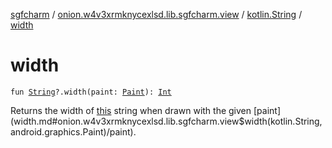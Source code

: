 [sgfcharm](../../index.md) / [onion.w4v3xrmknycexlsd.lib.sgfcharm.view](../index.md) / [kotlin.String](index.md) / [width](./width.md)

# width

`fun `[`String`](https://kotlinlang.org/api/latest/jvm/stdlib/kotlin/-string/index.html)`?.width(paint: `[`Paint`](https://developer.android.com/reference/android/graphics/Paint.html)`): `[`Int`](https://kotlinlang.org/api/latest/jvm/stdlib/kotlin/-int/index.html)

Returns the width of [this](width/-this-.md) string when drawn with the given [paint](width.md#onion.w4v3xrmknycexlsd.lib.sgfcharm.view$width(kotlin.String, android.graphics.Paint)/paint).


